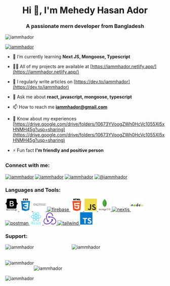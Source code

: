 <h1 align="center">Hi 👋, I'm Mehedy Hasan Ador</h1>
<h3 align="center">A passionate mern developer from Bangladesh</h3>

<p align="left"> <img src="https://komarev.com/ghpvc/?username=iammhador&label=Profile%20views&color=0e75b6&style=flat" alt="iammhador" /> </p>

<p align="left"> <a href="https://github.com/ryo-ma/github-profile-trophy"><img src="https://github-profile-trophy.vercel.app/?username=iammhador" alt="iammhador" /></a> </p>

- 🌱 I’m currently learning **Next JS, Mongoose, Typescript**

- 👨‍💻 All of my projects are available at [https://iammhador.netlify.app/](https://iammhador.netlify.app/)

- 📝 I regularly write articles on [https://dev.to/iammhador](https://dev.to/iammhador)

- 💬 Ask me about **react, javascript, mongoose, typescript**

- 📫 How to reach me **iammhador@gmail.com**

- 📄 Know about my experiences [https://drive.google.com/drive/folders/10673YVoogZWh0HcVc1055XI5xHNMH45g?usp=sharing](https://drive.google.com/drive/folders/10673YVoogZWh0HcVc1055XI5xHNMH45g?usp=sharing)

- ⚡ Fun fact **I'm friendly and positive person**

<h3 align="left">Connect with me:</h3>
<p align="left">
<a href="https://dev.to/iammhador" target="blank"><img align="center" src="https://raw.githubusercontent.com/rahuldkjain/github-profile-readme-generator/master/src/images/icons/Social/devto.svg" alt="iammhador" height="30" width="40" /></a>
<a href="https://linkedin.com/in/iammhador" target="blank"><img align="center" src="https://raw.githubusercontent.com/rahuldkjain/github-profile-readme-generator/master/src/images/icons/Social/linked-in-alt.svg" alt="iammhador" height="30" width="40" /></a>
<a href="https://fb.com/iammhador" target="blank"><img align="center" src="https://raw.githubusercontent.com/rahuldkjain/github-profile-readme-generator/master/src/images/icons/Social/facebook.svg" alt="iammhador" height="30" width="40" /></a>
<a href="https://medium.com/@iammhador" target="blank"><img align="center" src="https://raw.githubusercontent.com/rahuldkjain/github-profile-readme-generator/master/src/images/icons/Social/medium.svg" alt="@iammhador" height="30" width="40" /></a>
</p>

<h3 align="left">Languages and Tools:</h3>
<p align="left"> <a href="https://getbootstrap.com" target="_blank" rel="noreferrer"> <img src="https://raw.githubusercontent.com/devicons/devicon/master/icons/bootstrap/bootstrap-plain-wordmark.svg" alt="bootstrap" width="40" height="40"/> </a> <a href="https://www.w3schools.com/css/" target="_blank" rel="noreferrer"> <img src="https://raw.githubusercontent.com/devicons/devicon/master/icons/css3/css3-original-wordmark.svg" alt="css3" width="40" height="40"/> </a> <a href="https://expressjs.com" target="_blank" rel="noreferrer"> <img src="https://raw.githubusercontent.com/devicons/devicon/master/icons/express/express-original-wordmark.svg" alt="express" width="40" height="40"/> </a> <a href="https://firebase.google.com/" target="_blank" rel="noreferrer"> <img src="https://www.vectorlogo.zone/logos/firebase/firebase-icon.svg" alt="firebase" width="40" height="40"/> </a> <a href="https://www.w3.org/html/" target="_blank" rel="noreferrer"> <img src="https://raw.githubusercontent.com/devicons/devicon/master/icons/html5/html5-original-wordmark.svg" alt="html5" width="40" height="40"/> </a> <a href="https://developer.mozilla.org/en-US/docs/Web/JavaScript" target="_blank" rel="noreferrer"> <img src="https://raw.githubusercontent.com/devicons/devicon/master/icons/javascript/javascript-original.svg" alt="javascript" width="40" height="40"/> </a> <a href="https://www.mongodb.com/" target="_blank" rel="noreferrer"> <img src="https://raw.githubusercontent.com/devicons/devicon/master/icons/mongodb/mongodb-original-wordmark.svg" alt="mongodb" width="40" height="40"/> </a> <a href="https://nextjs.org/" target="_blank" rel="noreferrer"> <img src="https://cdn.worldvectorlogo.com/logos/nextjs-2.svg" alt="nextjs" width="40" height="40"/> </a> <a href="https://nodejs.org" target="_blank" rel="noreferrer"> <img src="https://raw.githubusercontent.com/devicons/devicon/master/icons/nodejs/nodejs-original-wordmark.svg" alt="nodejs" width="40" height="40"/> </a> <a href="https://postman.com" target="_blank" rel="noreferrer"> <img src="https://www.vectorlogo.zone/logos/getpostman/getpostman-icon.svg" alt="postman" width="40" height="40"/> </a> <a href="https://reactjs.org/" target="_blank" rel="noreferrer"> <img src="https://raw.githubusercontent.com/devicons/devicon/master/icons/react/react-original-wordmark.svg" alt="react" width="40" height="40"/> </a> <a href="https://redux.js.org" target="_blank" rel="noreferrer"> <img src="https://raw.githubusercontent.com/devicons/devicon/master/icons/redux/redux-original.svg" alt="redux" width="40" height="40"/> </a> <a href="https://tailwindcss.com/" target="_blank" rel="noreferrer"> <img src="https://www.vectorlogo.zone/logos/tailwindcss/tailwindcss-icon.svg" alt="tailwind" width="40" height="40"/> </a> <a href="https://www.typescriptlang.org/" target="_blank" rel="noreferrer"> <img src="https://raw.githubusercontent.com/devicons/devicon/master/icons/typescript/typescript-original.svg" alt="typescript" width="40" height="40"/> </a> </p>

<h3 align="left">Support:</h3>
<p><a href="https://www.buymeacoffee.com/iammhador"> <img align="left" src="https://cdn.buymeacoffee.com/buttons/v2/default-yellow.png" height="50" width="210" alt="iammhador" /></a><a href="https://ko-fi.com/iammhador"> <img align="left" src="https://cdn.ko-fi.com/cdn/kofi3.png?v=3" height="50" width="210" alt="iammhador" /></a></p><br><br>

<p><img align="left" src="https://github-readme-stats.vercel.app/api/top-langs?username=iammhador&show_icons=true&locale=en&layout=compact" alt="iammhador" /></p>

<p>&nbsp;<img align="center" src="https://github-readme-stats.vercel.app/api?username=iammhador&show_icons=true&locale=en" alt="iammhador" /></p>

<p><img align="center" src="https://github-readme-streak-stats.herokuapp.com/?user=iammhador&" alt="iammhador" /></p>
